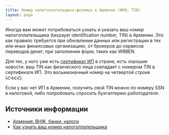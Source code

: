 ```yaml
---
title: Номер налогоплательщика-физлица в Армении (ИНН, TIN)
layout: page
---
```


Иногда вам может потребоваться узнать и указать ваш номер налогоплательщика (taxpayer identification number, TIN) в
Армении. Это как правило требуется при обновлении данных или регистрации в тех или иных финансовых организациях, от
брокеров до сервисов переводов денег, при заполнении форм, таких как W8BEN.

Для тех, у кого уже есть [сертификат ИП](../business/ip.md) в стране, есть хорошие новости: ваш TIN как физического лица
совпадает с номером TIN в сертификате ИП. Это восьмизначный номер на четвертой строке (ՀՎՀՀ).

Если у вас нет ИП в Армении, получить свой TIN можно по номеру SSN в налоговой, либо попробовать спросить бухгалтерию работодателя.

## Источники информации

- [Армения: ВНЖ, банки, налоги](https://t.me/am_banking_and_residency)
- [Как узнать ваш номер налогоплательщика](https://www.notion.so/99aea3837744412c8146664ff46687ae)
